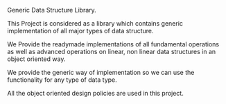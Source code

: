 Generic Data Structure Library.

This Project is considered as a library which contains generic implementation of all major types of data structure.

We Provide the readymade implementations of all fundamental operations as well as advanced operations on linear, non linear data structures in an object oriented way.

We provide the generic way of implementation so we can use the functionality for any type of data type.

All the object oriented design policies are used in this project.


